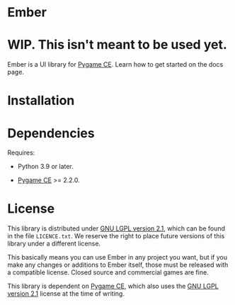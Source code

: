 # Ember

# WIP. This isn't meant to be used yet.

Ember is a UI library for [Pygame CE](https://github.com/pygame-community/pygame-ce). Learn how to get started on the docs page.

# Installation

# Dependencies

Requires:

- Python 3.9 or later.

- [Pygame CE](https://github.com/pygame-community/pygame-ce) >= 2.2.0.

# License 

This library is distributed under [GNU LGPL version 2.1](https://www.gnu.org/copyleft/lesser.html), which can be found in the file `LICENCE.txt`. We reserve the right to place future versions of this library under a different license.

This basically means you can use Ember in any project you want, but if you make any changes or additions to Ember itself, those must be released with a compatible license. Closed source and commercial games are fine.

This library is dependent on [Pygame CE](https://github.com/pygame-community/pygame-ce), which also uses the [GNU LGPL version 2.1](https://www.gnu.org/copyleft/lesser.html) license at the time of writing.
